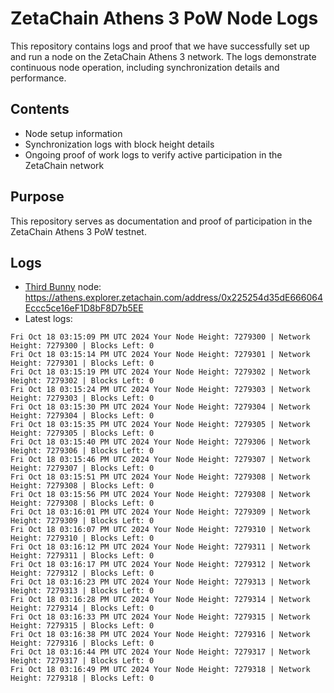 # ZetaChain Athens 3 PoW Node Logs
This repository contains logs and proof that we have successfully set up and run a node on the ZetaChain Athens 3 network. The logs demonstrate continuous node operation, including synchronization details and performance.

## Contents
- Node setup information
- Synchronization logs with block height details
- Ongoing proof of work logs to verify active participation in the ZetaChain network

## Purpose
This repository serves as documentation and proof of participation in the ZetaChain Athens 3 PoW testnet.

## Logs

- [Third Bunny](https://thirdbunny.xyz/) node: https://athens.explorer.zetachain.com/address/0x225254d35dE666064Eccc5ce16eF1D8bF8D7b5EE
- Latest logs:
```
Fri Oct 18 03:15:09 PM UTC 2024 Your Node Height: 7279300 | Network Height: 7279300 | Blocks Left: 0
Fri Oct 18 03:15:14 PM UTC 2024 Your Node Height: 7279301 | Network Height: 7279301 | Blocks Left: 0
Fri Oct 18 03:15:19 PM UTC 2024 Your Node Height: 7279302 | Network Height: 7279302 | Blocks Left: 0
Fri Oct 18 03:15:24 PM UTC 2024 Your Node Height: 7279303 | Network Height: 7279303 | Blocks Left: 0
Fri Oct 18 03:15:30 PM UTC 2024 Your Node Height: 7279304 | Network Height: 7279304 | Blocks Left: 0
Fri Oct 18 03:15:35 PM UTC 2024 Your Node Height: 7279305 | Network Height: 7279305 | Blocks Left: 0
Fri Oct 18 03:15:40 PM UTC 2024 Your Node Height: 7279306 | Network Height: 7279306 | Blocks Left: 0
Fri Oct 18 03:15:46 PM UTC 2024 Your Node Height: 7279307 | Network Height: 7279307 | Blocks Left: 0
Fri Oct 18 03:15:51 PM UTC 2024 Your Node Height: 7279308 | Network Height: 7279308 | Blocks Left: 0
Fri Oct 18 03:15:56 PM UTC 2024 Your Node Height: 7279308 | Network Height: 7279308 | Blocks Left: 0
Fri Oct 18 03:16:01 PM UTC 2024 Your Node Height: 7279309 | Network Height: 7279309 | Blocks Left: 0
Fri Oct 18 03:16:07 PM UTC 2024 Your Node Height: 7279310 | Network Height: 7279310 | Blocks Left: 0
Fri Oct 18 03:16:12 PM UTC 2024 Your Node Height: 7279311 | Network Height: 7279311 | Blocks Left: 0
Fri Oct 18 03:16:17 PM UTC 2024 Your Node Height: 7279312 | Network Height: 7279312 | Blocks Left: 0
Fri Oct 18 03:16:23 PM UTC 2024 Your Node Height: 7279313 | Network Height: 7279313 | Blocks Left: 0
Fri Oct 18 03:16:28 PM UTC 2024 Your Node Height: 7279314 | Network Height: 7279314 | Blocks Left: 0
Fri Oct 18 03:16:33 PM UTC 2024 Your Node Height: 7279315 | Network Height: 7279315 | Blocks Left: 0
Fri Oct 18 03:16:38 PM UTC 2024 Your Node Height: 7279316 | Network Height: 7279316 | Blocks Left: 0
Fri Oct 18 03:16:44 PM UTC 2024 Your Node Height: 7279317 | Network Height: 7279317 | Blocks Left: 0
Fri Oct 18 03:16:49 PM UTC 2024 Your Node Height: 7279318 | Network Height: 7279318 | Blocks Left: 0
```

